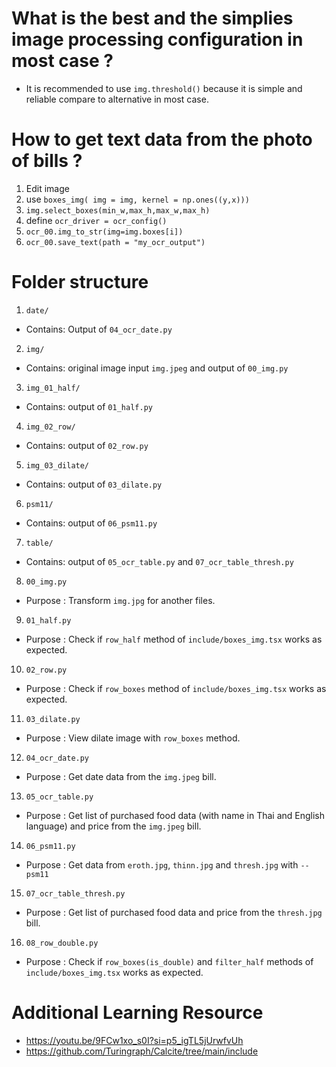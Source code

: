 # What is the best and the simplies image processing configuration in most case ?

*   It is recommended to use `img.threshold()` because it is simple and reliable compare to alternative in most case.

# How to get text data from the photo of bills ?

1.  Edit image
2.  use `boxes_img( img = img, kernel = np.ones((y,x)))`
3.  `img.select_boxes(min_w,max_h,max_w,max_h)`
4.  define `ocr_driver = ocr_config()`
5.  `ocr_00.img_to_str(img=img.boxes[i])`
6.  `ocr_00.save_text(path = "my_ocr_output")`

# Folder structure

1.  `date/`
-   Contains: Output of `04_ocr_date.py`
2.  `img/`
-   Contains: original image input `img.jpeg` and output of `00_img.py`
3.  `img_01_half/`
-   Contains: output of `01_half.py`
4.  `img_02_row/`
-   Contains: output of `02_row.py`
5.  `img_03_dilate/`
-   Contains: output of `03_dilate.py`
6.  `psm11/`
-   Contains: output of `06_psm11.py`
7.  `table/`
-   Contains: output of `05_ocr_table.py` and `07_ocr_table_thresh.py`
8.  `00_img.py`
-   Purpose : Transform `img.jpg` for another files.
9.  `01_half.py`
-   Purpose : Check if `row_half` method of `include/boxes_img.tsx` works as expected.
10. `02_row.py`
-   Purpose : Check if `row_boxes` method of `include/boxes_img.tsx` works as expected.
11. `03_dilate.py`
-   Purpose : View dilate image with `row_boxes` method.
12. `04_ocr_date.py`
-   Purpose : Get date data from the `img.jpeg` bill.
13. `05_ocr_table.py`
-   Purpose : Get list of purchased food data (with name in Thai and English language) and price from the `img.jpeg` bill.
14. `06_psm11.py`
-   Purpose : Get data from `eroth.jpg`, `thinn.jpg` and `thresh.jpg` with `--psm11`
15. `07_ocr_table_thresh.py`
-   Purpose : Get list of purchased food data and price from the `thresh.jpg` bill.
16. `08_row_double.py`
-   Purpose : Check if `row_boxes(is_double)` and `filter_half` methods of `include/boxes_img.tsx` works as expected.

# Additional Learning Resource

*   https://youtu.be/9FCw1xo_s0I?si=p5_igTL5jUrwfvUh
*   https://github.com/Turingraph/Calcite/tree/main/include
